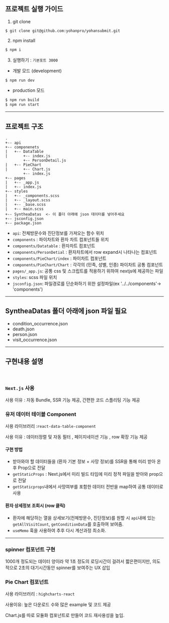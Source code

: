 ## 프로젝트 실행 가이드

1. git clone

```bash
$ git clone git@github.com:yohanpro/yohansubmit.git
```

2. npm install

```bash
$ npm i
```

3. 실행하기 : `기본포트 3000`

- 개발 모드 (development)

```bash
$ npm run dev
```

- production 모드

```bash
$ npm run build
$ npm run start
```

<hr>

## 프로젝트 구조

```
.
+-- api
+-- componenets
|   +-- DataTable
|       +-- index.js
        +-- PersonDetail.js
|   +-- PieChart
|       +-- Chart.js
        +-- index.js
+-- pages
|   +-- _app.js
|   +-- index.js
+-- styles
|   +-- _components.scss
|   +-- _layout.scss
|   +-- _base.scss
|   +-- main.scss
+-- SyntheaDatas  <- 이 폴더 아래에 json 데이터를 넣어주세요
+-- jsconfig.json
+-- package.json

```

- `api`: 전체방문수와 진단정보를 가져오는 함수 위치
- `components` : 파이차트와 환자 차트 컴포넌트들 위치
- `components/Datatable` : 환자차트 컴포넌트
- `components/PersonDetial` : 환자차트에서 row expand시 나타나는 컴포넌트
- `components/PieChart/index` : 파이차트 컴포넌트
- `components/PieChart/Chart` : 각각의 (민족, 성별, 인종) 파이차트 공통 컴포넌트
- `pages/_app.js`: 공통 css 및 스크립트를 적용하기 위하여 nextjs에 제공하는 파일
- `styles`: scss 파일 위치
- `jsconfig.json`: 파일경로를 단순화하기 위한 설정파일(ex '../../components'-> 'components')

 <hr>

## SyntheaDatas 폴더 아래에 json 파일 필요

- condition_occurrence.json
- death.json
- person.json
- visit_occurrence.json

<hr>

## 구현내용 설명

<br>

### `Next.js` 사용

사용 이유 : 자동 Bundle, SSR 기능 제공, 간편한 코드 스플리팅 기능 제공

### 유저 데이터 테이블 Component

사용 라이브러리 :`react-data-table-component`

사용 이유 : 데이터정렬 및 자동 필터 , 페이지네이션 기능 , row 확장 기능 제공

#### 구현 방법

- 받아와야 할 데이터들을 (환자 기본 정보 + 사망 정보)를 SSR을 통해 미리 받아 온후 Prop으로 전달
- `getStaticProps` : Next.js에서 미리 빌드 타임에 미리 정적 파일을 받아와 prop으로 전달
- `getStaticprops`내에서 사망여부를 포함한 데이터 전반을 map하여 공통 데이터로 사용

#### 환자 상세정보 조회시 (row 클릭)

- 환자에 해당하는 열을 상세보기(전체방문수, 진단정보)를 원할 시 `api`내에 있는 `getAllVisitCount`, `getConditionData`를 호출하여 보여줌.
- `useMemo` 훅을 사용하여 추후 다시 계산과정 최소화.
<hr>

### spinner 컴포넌트 구현

1000개 정도되는 데이터 양이라 약 1초 정도의 로딩시간이 걸려서 짧은편이지만, 의도적으로 2초의 대기시간동안 spinner를 보여주는 UX 삽입

### Pie Chart 컴포넌트

사용 라이브러리 : `highcharts-react`

사용이유: 높은 다운로드 수와 많은 example 및 코드 제공

Chart.js를 따로 모듈화 컴포넌트로 만들어 코드 재사용성을 높임.
